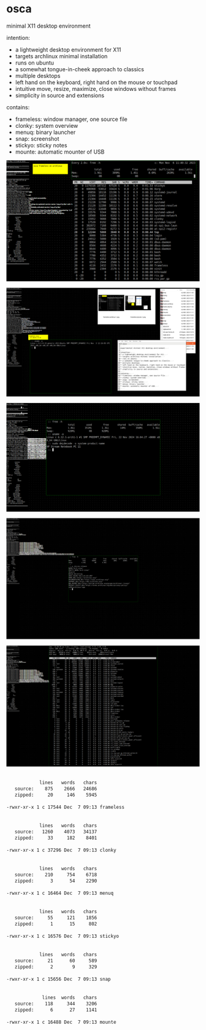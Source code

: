 # osca

minimal X11 desktop environment

intention:
* a lightweight desktop environment for X11
* targets archlinux minimal installation
* runs on ubuntu
* a somewhat tongue-in-cheek approach to classics
* multiple desktops
* left hand on the keyboard, right hand on the mouse or touchpad
* intuitive move, resize, maximize, close windows without frames
* simplicity in source and extensions

contains:
* frameless: window manager, one source file
* clonky: system overview
* menuq: binary launcher
* snap: screenshot
* stickyo: sticky notes
* mounte: automatic mounter of USB


![screenshot 1](screenshots/frameless-archlinux-1.png)


![screenshot 2](screenshots/frameless-ubuntu-1.png)


![screenshot 3](screenshots/2024-12-07--09-02-22.png)


![screenshot 4](screenshots/2024-12-11--11-58-03.png)


![screenshot 5](screenshots/2024-12-11--11-58-29.png)

```

            lines   words   chars
   source:    875    2666   24686
   zipped:     20     146    5945

-rwxr-xr-x 1 c 17544 Dec  7 09:13 frameless


            lines   words   chars
   source:   1260    4073   34137
   zipped:     33     182    8401

-rwxr-xr-x 1 c 37296 Dec  7 09:13 clonky


            lines   words   chars
   source:    210     754    6718
   zipped:      3      54    2290

-rwxr-xr-x 1 c 16464 Dec  7 09:13 menuq


            lines   words   chars
   source:     55     121    1856
   zipped:      1      15     802

-rwxr-xr-x 1 c 16576 Dec  7 09:13 stickyo


            lines   words   chars
   source:     21      60     589
   zipped:      2       9     329

-rwxr-xr-x 1 c 15656 Dec  7 09:13 snap


             lines  words   chars
   source:    118     344    3206
   zipped:      6      27    1141

-rwxr-xr-x 1 c 16488 Dec  7 09:13 mounte

```
